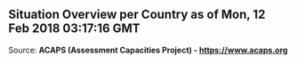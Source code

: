 ## Situation Overview per Country as of Mon, 12 Feb 2018 03:17:16 GMT

Source: **ACAPS (Assessment Capacities Project) - https://www.acaps.org**